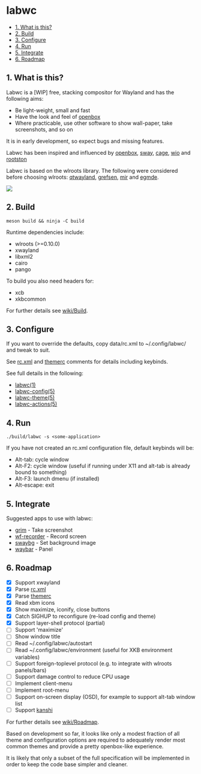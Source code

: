 # labwc

- [1. What is this?](#1-what-is-this)
- [2. Build](#2-build)
- [3. Configure](#3-configure)
- [4. Run](#4-run)
- [5. Integrate](#5-integrate)
- [6. Roadmap](#6-roadmap)

## 1. What is this?

Labwc is a [WIP] free, stacking compositor for Wayland and has the following aims:

- Be light-weight, small and fast
- Have the look and feel of [openbox](https://github.com/danakj/openbox)
- Where practicable, use other software to show wall-paper, take screenshots,
  and so on

It is in early development, so expect bugs and missing features.

Labwc has been inspired and influenced by [openbox](https://github.com/danakj/openbox), [sway](https://github.com/swaywm/sway), [cage](https://www.hjdskes.nl/blog/cage-01/), [wio](https://wio-project.org/) and [rootston](https://github.com/swaywm/rootston)

Labwc is based on the wlroots library. The following were considered before choosing wlroots: [qtwayland](https://github.com/qt/qtwayland), [grefsen](https://github.com/ec1oud/grefsen), [mir](https://mir-server.io) and [egmde](https://github.com/AlanGriffiths/egmde).

![](https://raw.githubusercontent.com/wiki/johanmalm/labwc/images/scrot1.png)

## 2. Build

    meson build && ninja -C build

Runtime dependencies include:

- wlroots (>=0.10.0)
- xwayland
- libxml2
- cairo
- pango

To build you also need headers for:

- xcb
- xkbcommon

For further details see [wiki/Build](https://github.com/johanmalm/labwc/wiki/Build).

## 3. Configure

If you want to override the defaults, copy data/rc.xml to ~/.config/labwc/ and tweak to suit.

See [rc.xml](docs/rc.xml) and [themerc](docs/themerc) comments for details including keybinds.

See full details in the following:

- [labwc(1)](docs/labwc.1.md)
- [labwc-config(5)](docs/labwc-config.5.md)
- [labwc-theme(5)](docs/labwc-theme.5.md)
- [labwc-actions(5)](docs/labwc-actions.5.md)

## 4. Run

    ./build/labwc -s <some-application>

If you have not created an rc.xml configuration file, default keybinds will be:

- Alt-tab: cycle window
- Alt-F2: cycle window (useful if running under X11 and alt-tab is already bound to something)
- Alt-F3: launch dmenu (if installed)
- Alt-escape: exit

## 5. Integrate

Suggested apps to use with labwc:

- [grim](https://github.com/emersion/grim) - Take screenshot
- [wf-recorder](https://github.com/ammen99/wf-recorder) - Record screen
- [swaybg](https://github.com/swaywm/swaybg) - Set background image
- [waybar](https://github.com/Alexays/Waybar) - Panel

## 6. Roadmap

- [x] Support xwayland
- [x] Parse [rc.xml](docs/rc.xml)
- [x] Parse [themerc](docs/themerc)
- [x] Read xbm icons
- [x] Show maximize, iconify, close buttons
- [x] Catch SIGHUP to reconfigure (re-load config and theme)
- [x] Support layer-shell protocol (partial)
- [ ] Support 'maximize'
- [ ] Show window title
- [ ] Read ~/.config/labwc/autostart
- [ ] Read ~/.config/labwc/environment (useful for XKB environment variables)
- [ ] Support foreign-toplevel protocol (e.g. to integrate with wlroots panels/bars)
- [ ] Support damage control to reduce CPU usage
- [ ] Implement client-menu
- [ ] Implement root-menu
- [ ] Support on-screen display (OSD), for example to support alt-tab window list
- [ ] Support [kanshi](https://github.com/emersion/kanshi.git)

For further details see [wiki/Roadmap](https://github.com/johanmalm/labwc/wiki/Roadmap).

Based on development so far, it looks like only a modest fraction of all theme and configuration options are required to adequately render most common themes and provide a pretty openbox-like experience.

It is likely that only a subset of the full specification will be implemented in order to keep the code base simpler and cleaner.

